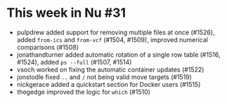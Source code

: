 # This week in Nu #31

- pulpdrew added support for removing multiple files at once (#1526), added `from-ics` and `from-vcf` (#1504, #1509), improved numerical comparisons (#1508)
- jonathandturner added automatic rotation of a single row table (#1516, #1524), added `ps --full` (#1507, #1514)
- vsoch worked on fixing the automatic container updates (#1522)
- jonstodle fixed `..` and `/` not being valid move targets (#1519)
- nickgerace added a quickstart section for Docker users (#1515)
- thegedge improved the logic for `which` (#1510)
